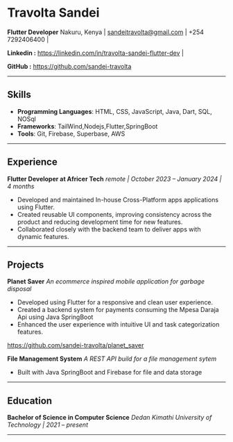# Travolta Sandei

**Flutter Developer**
Nakuru, Kenya | sandeitravolta@gmail.com | +254 7292406400 | 

**Linkedin :** https://linkedin.com/in/travolta-sandei-flutter-dev |

**GitHub :** https://github.com/sandei-travolta
***
## Skills

* **Programming Languages**: HTML, CSS, JavaScript, Java, Dart, SQL, NOSql
* **Frameworks**: TailWind,Nodejs,Flutter,SpringBoot
* **Tools**: Git, Firebase, Superbase, AWS

***
## Experience

**Flutter Developer at Africer Tech**
*remote | October 2023 – January 2024 | 4 months*

* Developed and maintained In-house Cross-Platform apps applications using Flutter.
* Created reusable UI components, improving consistency across the product and reducing development time for new features.
* Collaborated closely with the backend team to deliver apps with dynamic features.
***

## Projects

**Planet Saver**
*An ecommerce inspired mobile application for garbage disposal*

* Developed using Flutter for a responsive and clean user experience.
* Created a backend system for payments consuming the Mpesa Daraja Api using Java SpringBoot
* Enhanced the user experience with intuitive UI and task categorization features.
  
https://github.com/sandei-travolta/planet_saver

**File Management System**
*A REST API build for a file management sytem*

* Built with Java SpringBoot and Firebase for file and data storage
***

## Education

**Bachelor of Science in Computer Science**
*Dedan Kimathi University of Technology | 2021 – present*

***
